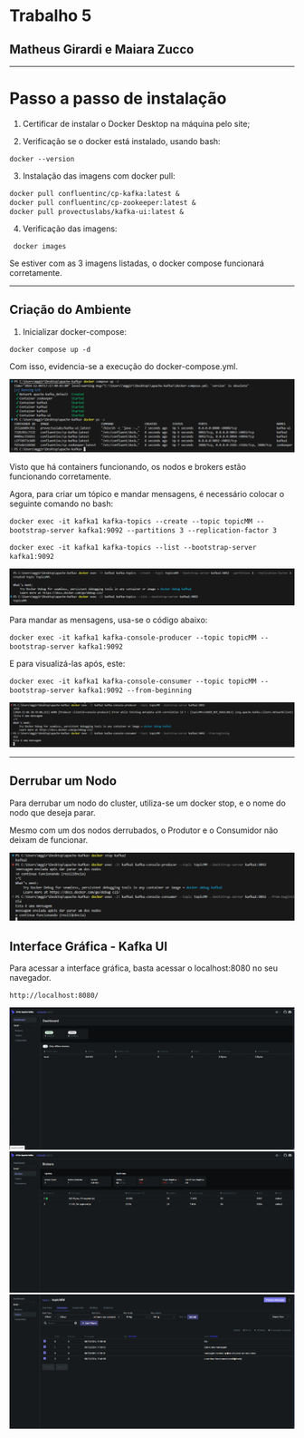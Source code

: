 # Trabalho 5
## Matheus Girardi e Maiara Zucco

---

# Passo a passo de instalação
1. Certificar de instalar o Docker Desktop na máquina pelo site;

2. Verificação se o docker está instalado, usando bash:

```
docker --version
```

3. Instalação das imagens com docker pull:

```
docker pull confluentinc/cp-kafka:latest &
docker pull confluentinc/cp-zookeeper:latest &
docker pull provectuslabs/kafka-ui:latest &
```

4. Verificação das imagens:

```
 docker images
```
Se estiver com as 3 imagens listadas, o docker compose funcionará corretamente.

---

## Criação do Ambiente

1. Inicializar docker-compose:

```
docker compose up -d
```
Com isso, evidencia-se a execução do docker-compose.yml.

![img](imgs/01.png)

Visto que há containers funcionando, os nodos e brokers estão funcionando corretamente. 

Agora, para criar um tópico e mandar mensagens, é necessário colocar o seguinte comando no bash:

```
docker exec -it kafka1 kafka-topics --create --topic topicMM --bootstrap-server kafka1:9092 --partitions 3 --replication-factor 3
```

```
docker exec -it kafka1 kafka-topics --list --bootstrap-server kafka1:9092
```

![img](imgs/02.png)

Para mandar as mensagens, usa-se o código abaixo:

```
docker exec -it kafka1 kafka-console-producer --topic topicMM --bootstrap-server kafka1:9092
```
E para visualizá-las após, este:

```
docker exec -it kafka1 kafka-console-consumer --topic topicMM --bootstrap-server kafka1:9092 --from-beginning
```
![img](imgs/03.png)

---

## Derrubar um Nodo

Para derrubar um nodo do cluster, utiliza-se um docker stop, e o nome do nodo que deseja parar.

Mesmo com um dos nodos derrubados, o Produtor e o Consumidor não deixam de funcionar.

![img](imgs/04.png)



## Interface Gráfica - Kafka UI

Para acessar a interface gráfica, basta acessar o localhost:8080 no seu navegador.
```
http://localhost:8080/
```
![img](imgs/kafka_ui.png)
![img](imgs/kafka_ui2.png)
![img](imgs/kafka_ui3.png)
